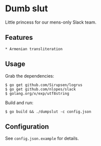 # Dumb slut

Little princess for our mens-only Slack team.

## Features

	* Armenian transliteration

## Usage

Grab the dependencies:

	$ go get github.com/Sirupsen/logrus
	$ go get github.com/nlopes/slack
	$ golang.org/x/exp/utf8string

Build and run:

	$ go build && ./dumpslut -c config.json

## Configuration

See `config.json.example` for details.